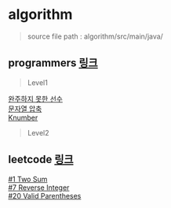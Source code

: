# algorithm
> source file path : algorithm/src/main/java/

## programmers [링크](https://programmers.co.kr/)
> Level1

[완주하지 못한 선수](https://github.com/Hyune-c/algorithm/tree/master/src/main/java/programmers/unfinishedplayer)  
[문자열 압축](https://github.com/Hyune-c/algorithm/tree/master/src/main/java/programmers/stringcompression)  
[Knumber](https://github.com/Hyune-c/algorithm/tree/master/src/main/java/programmers/knumber)

> Level2
 
## leetcode [링크](https://leetcode.com/)
[#1 Two Sum](https://github.com/Hyune-c/algorithm/tree/master/src/main/java/leetcode/twosum)  
[#7 Reverse Integer](https://github.com/Hyune-c/algorithm/tree/master/src/main/java/leetcode/reverseinteger)  
[#20 Valid Parentheses](https://github.com/Hyune-c/algorithm/tree/master/src/main/java/leetcode/validparentheses)
